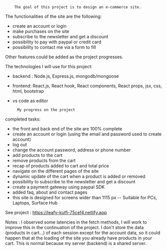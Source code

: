         The goal of this project is to design an e-commerce site.

The functionalities of the site are the following:

- create an account or login 
- make purchases on the site
- subscribe to the newsletter and get a discount 
- possibility to pay with paypal or credit card 
- possibility to contact me via a form to fill

Other features could be added as the project progresses.



The technologies I will use for this project:

- backend : Node.js, Express.js, mongodb/mongoose
- frontend: React.js, React hook, React components, React props, jsx, css, html, bootstrap
- vs code as editor


        My progress on the project


completed tasks:

- the front and back end of the site are 100% complete
- create an account or login (using the email and password used to create account)
- log out 
- change the account password, address or phone number
- add products to the cart
- remove products from the cart
- recap of products added to cart and total price
- navigate on the different pages of the site
- dynamic update of the cart when a product is added or removed 
- possibility to subscribe to the newsletter and get a discount
- create a payment gateway using paypal SDK
- added faq, about and contact pages
- this site is designed for screens wider than 1115 px -- Suitable for PCs, Laptops, Surface Hub


See project : https://leafy-kulfi-75cef4.netlify.app

Notes : I observed some latencies in the fetch methods, I will work to improve this in the continuation of the project.
I don't store the data (products in cart...) of each session except for the account data, so it could happen that at the loading of the site you already have products in your cart. This is normal because my server (backend) is a shared server.


